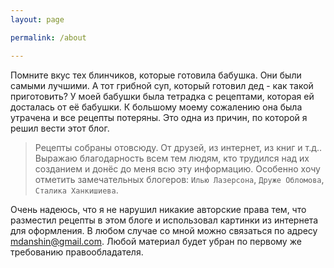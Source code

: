 ```yaml
---
layout: page

permalink: /about

---
```


<div class="row justify-content-between">

<p>Помните вкус тех блинчиков, которые готовила бабушка. Они были самыми лучшими. А тот грибной суп, который готовил дед - как такой приготовить? У моей бабушки была тетрадка с рецептами, которая ей досталась от её бабушки. К большому моему сожалению она была утрачена и все рецепты потеряны. Это одна из причин, по которой я решил вести этот блог.</p>

</div>

>Рецепты собраны отовсюду. От друзей, из интернет, из книг и т.д.. Выражаю благодарность всем тем людям, кто трудился над их созданием и донёс до меня всю эту информацию. Особенно хочу отметить замечательных блогеров: `Илью Лазерсона`, `Друже Обломова`, `Сталика Ханкишиева`.

Очень надеюсь, что я не нарушил никакие авторские права тем, что разместил рецепты в этом блоге и использовал картинки из интернета для оформления. В любом случае со мной можно связаться по адресу [mdanshin@gmail.com](mailto:mdanshin@gmail.com). Любой материал будет убран по первому же требованию правообладателя.